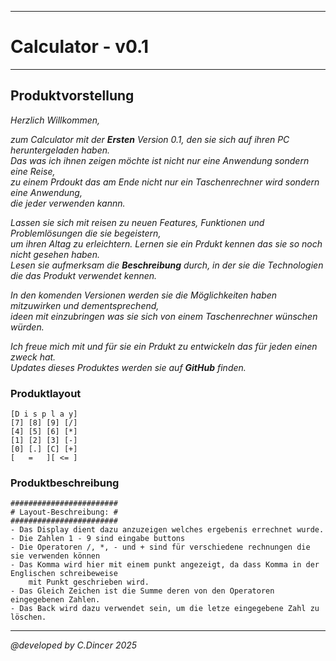 ****
# Calculator - v0.1 <br>
****
## Produktvorstellung
_Herzlich Willkommen,_

_zum Calculator mit der **Ersten** Version 0.1, den sie sich auf ihren PC heruntergeladen haben.<br>
Das was ich ihnen zeigen möchte ist nicht nur eine Anwendung sondern eine Reise, <br>
zu einem Prdoukt das am Ende nicht nur ein Taschenrechner wird sondern eine Anwendung, <br>
die jeder verwenden kannn. <br>_

_Lassen sie sich mit reisen zu neuen Features, Funktionen und Problemlösungen die sie begeistern, <br>
um ihren Altag zu erleichtern. Lernen sie ein Prdukt kennen das sie so noch nicht gesehen haben. <br>
Lesen sie aufmerksam die **Beschreibung** durch, in der sie die Technologien die das Produkt
verwendet kennen._

_In den komenden Versionen werden sie die Möglichkeiten haben mitzuwirken und dementsprechend, <br>
ideen mit einzubringen was sie sich von einem Taschenrechner wünschen würden._

_Ich freue mich mit und für sie ein Prdukt zu entwickeln das für jeden einen zweck hat. <br>_
_Updates dieses Produktes werden sie auf **GitHub** finden._
### Produktlayout
    [D i s p l a y]
    [7] [8] [9] [/]
    [4] [5] [6] [*]         
    [1] [2]	[3] [-]
    [0] [.]	[C] [+]
    [   =   ][ <= ]
### Produktbeschreibung
    ########################   
    # Layout-Beschreibung: #
    ########################
    - Das Display dient dazu anzuzeigen welches ergebenis errechnet wurde.
    - Die Zahlen 1 - 9 sind eingabe buttons
    - Die Operatoren /, *, - und + sind für verschiedene rechnungen die sie verwenden können
    - Das Komma wird hier mit einem punkt angezeigt, da dass Komma in der Englischen schreibeweise
        mit Punkt geschrieben wird.
    - Das Gleich Zeichen ist die Summe deren von den Operatoren eingegebenen Zahlen.
    - Das Back wird dazu verwendet sein, um die letze eingegebene Zahl zu löschen.

***
_@developed by C.Dincer 2025_